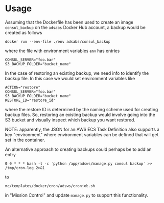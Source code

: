 # Usage

Assuming that the Dockerfile has been used to create an image `consul_backup` on the `adsabs` Docker Hub account, a backup would be created as follows

	docker run --env-file ./env adsabs/consul_backup
  
where the file with environment variables `env` has entries

    CONSUL_SERVER="foo.bar"
    S3_BACKUP_FOLDER="bucket_name"
    
In the case of restoring an existing backup, we need info to identify the backup file. In this case we would set environment variables like

    ACTION="restore"
    CONSUL_SERVER="foo.bar"
    S3_BACKUP_FOLDER="bucket_name"
    RESTORE_ID="restore_id"
    
where the restore ID is determined by the naming scheme used for creating backup files. So, restoring an existing backup would involve going into the S3 bucket and visually inspect which backup you want restored.

NOTE: apparently, the JSON for an AWS ECS Task Definition also supports a key "environment" where environment variables can be defined that will get set in the container.

An alternative approach to creating backups could perhaps be to add an entry

    0 0 * * * bash -l -c 'python /app/adsws/manage.py consul backup' >> /tmp/cron.log 2>&1

to

    mc/templates/docker/cron/adsws/cronjob.sh

in "Mission Control" and update `manage.py` to support this functionality.
